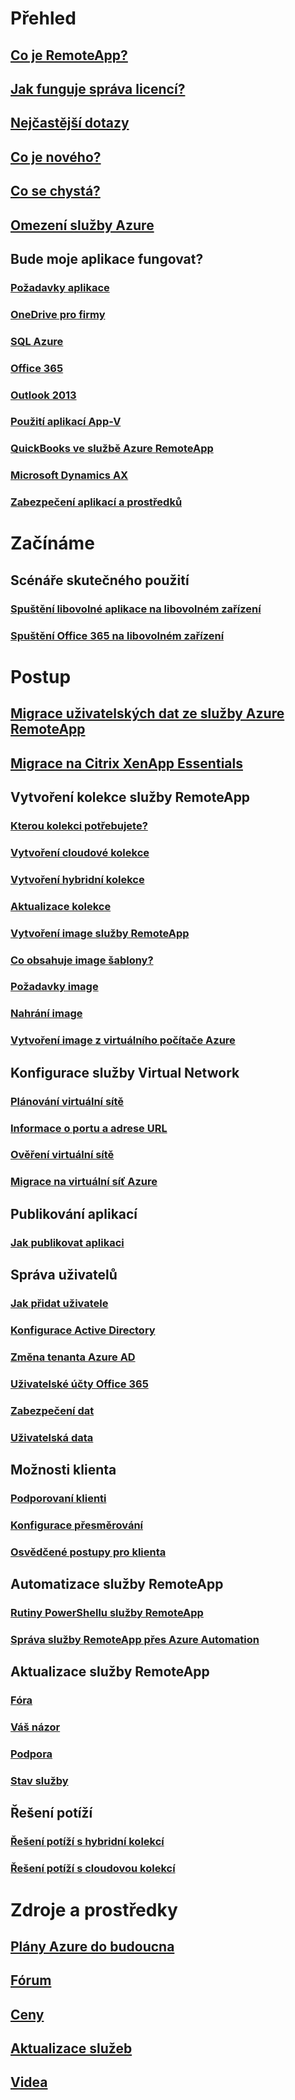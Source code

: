 # Přehled
## [Co je RemoteApp?](remoteapp-whatis.md)
## [Jak funguje správa licencí?](remoteapp-licensing.md)
## [Nejčastější dotazy](remoteapp-faq.md)
## [Co je nového?](remoteapp-whatsnew.md)
## [Co se chystá?](remoteapp-roadmap.md)
## [Omezení služby Azure](../azure-subscription-service-limits.md)
## Bude moje aplikace fungovat?
### [Požadavky aplikace](remoteapp-appreqs.md)
### [OneDrive pro firmy](remoteapp-onedrive.md)
### [SQL Azure](remoteapp-sql.md)
### [Office 365](remoteapp-o365.md)
### [Outlook 2013](remoteapp-outlook.md)
### [Použití aplikací App-V](remoteapp-appv.md)
### [QuickBooks ve službě Azure RemoteApp](remoteapp-quickbooks.md)
### [Microsoft Dynamics AX](https://mbs.microsoft.com/customersource/global/ax/learning/documentation/msdax2012r3azremappprg)
### [Zabezpečení aplikací a prostředků](remoteapp-secure.md)


# Začínáme
## Scénáře skutečného použití
### [Spuštění libovolné aplikace na libovolném zařízení](remoteapp-anyapp.md)
### [Spuštění Office 365 na libovolném zařízení](remoteapp-tutorial-o365anywhere.md)

# Postup

## [Migrace uživatelských dat ze služby Azure RemoteApp](remoteapp-migrate.md)
## [Migrace na Citrix XenApp Essentials](remoteapp-migrate-citrix.md)
## Vytvoření kolekce služby RemoteApp
### [Kterou kolekci potřebujete?](remoteapp-collections.md)
### [Vytvoření cloudové kolekce](remoteapp-create-cloud-deployment.md)
### [Vytvoření hybridní kolekce](remoteapp-create-hybrid-deployment.md)
### [Aktualizace kolekce](remoteapp-update.md)
### [Vytvoření image služby RemoteApp](remoteapp-imageoptions.md)
### [Co obsahuje image šablony?](remoteapp-images.md)
### [Požadavky image](remoteapp-imagereqs.md)
### [Nahrání image](remoteapp-uploadimage.md)
### [Vytvoření image z virtuálního počítače Azure](remoteapp-image-on-azurevm.md)
## Konfigurace služby Virtual Network
### [Plánování virtuální sítě](remoteapp-planvnet.md)
### [Informace o portu a adrese URL](remoteapp-ports.md)
### [Ověření virtuální sítě](remoteapp-vnet.md)
### [Migrace na virtuální síť Azure](remoteapp-migratevnet.md)
## Publikování aplikací
### [Jak publikovat aplikaci](remoteapp-publish.md)
## Správa uživatelů
### [Jak přidat uživatele](remoteapp-user.md)
### [Konfigurace Active Directory](remoteapp-ad.md)
### [Změna tenanta Azure AD](remoteapp-changetenant.md)
### [Uživatelské účty Office 365](remoteapp-o365user.md)
### [Zabezpečení dat](remoteapp-secureaccess.md)
### [Uživatelská data](remoteapp-upd.md)
## Možnosti klienta
### [Podporovaní klienti](remoteapp-clients.md)
### [Konfigurace přesměrování](remoteapp-redirection.md)
### [Osvědčené postupy pro klienta](remoteapp-clientbestpractices.md)
## Automatizace služby RemoteApp
### [Rutiny PowerShellu služby RemoteApp](remoteapp-tutorial-arawithpowershell.md)
### [Správa služby RemoteApp přes Azure Automation](automation-manage-remote-app.md)
## Aktualizace služby RemoteApp
### [Fóra](http://feedback.azure.com/forums/247748-azure-remoteapp)
### [Váš názor](http://feedback.azure.com/forums/247748-azure-remoteapp)
### [Podpora](https://azure.microsoft.com/support/plans/)
### [Stav služby](https://azure.microsoft.com/status/)
## Řešení potíží
### [Řešení potíží s hybridní kolekcí](remoteapp-hybridtrouble.md)
### [Řešení potíží s cloudovou kolekcí](remoteapp-cloudtrouble.md)

# Zdroje a prostředky
## [Plány Azure do budoucna](https://azure.microsoft.com/roadmap/)
## [Fórum](https://social.msdn.microsoft.com/Forums/home?forum=AzureRemoteApp)
## [Ceny](https://azure.microsoft.com/pricing/details/remoteapp/)
## [Aktualizace služeb](https://azure.microsoft.com/updates/?product=remoteapp)
## [Videa](https://azure.microsoft.com/documentation/videos/index/?services=remoteapp)
